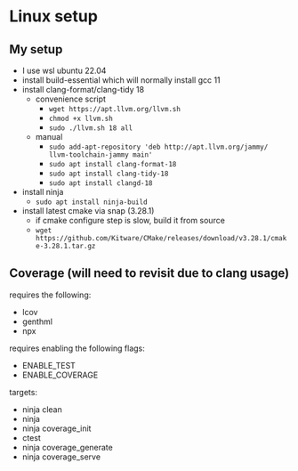 # Linux setup

## My setup

- I use wsl ubuntu 22.04
- install build-essential which will normally install gcc 11
- install clang-format/clang-tidy 18
    - convenience script
        - `wget https://apt.llvm.org/llvm.sh`
        - `chmod +x llvm.sh`
        - `sudo ./llvm.sh 18 all`
    - manual
        - `sudo add-apt-repository 'deb http://apt.llvm.org/jammy/ llvm-toolchain-jammy main'`
        - `sudo apt install clang-format-18`
        - `sudo apt install clang-tidy-18`
        - `sudo apt install clangd-18`
- install ninja
    - `sudo apt install ninja-build`
- install latest cmake via snap (3.28.1)
    - if cmake configure step is slow, build it from source
    - `wget https://github.com/Kitware/CMake/releases/download/v3.28.1/cmake-3.28.1.tar.gz`

## Coverage (will need to revisit due to clang usage)

requires the following:
- lcov
- genthml
- npx

requires enabling the following flags:
- ENABLE_TEST
- ENABLE_COVERAGE

targets:
- ninja clean
- ninja
- ninja coverage_init
- ctest
- ninja coverage_generate
- ninja coverage_serve
